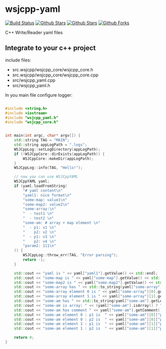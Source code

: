 # wsjcpp-yaml

[![Build Status](https://api.travis-ci.org/wsjcpp/wsjcpp-yaml.svg?branch=master)](https://travis-ci.org/wsjcpp/wsjcpp-yaml) [![Github Stars](https://img.shields.io/github/stars/wsjcpp/wsjcpp-yaml.svg?label=github%20%E2%98%85)](https://github.com/wsjcpp/wsjcpp-yaml) [![Github Stars](https://img.shields.io/github/contributors/wsjcpp/wsjcpp-yaml.svg)](https://github.com/wsjcpp/wsjcpp-yaml) [![Github Forks](https://img.shields.io/github/forks/wsjcpp/wsjcpp-yaml.svg?label=github%20forks)](https://github.com/wsjcpp/wsjcpp-yaml/network/members)

C++ Write/Reader yaml files


## Integrate to your c++ project

include files:

- src.wsjcpp/wsjcpp_core/wsjcpp_core.h
- src.wsjcpp/wsjcpp_core/wsjcpp_core.cpp
- src/wsjcpp_yaml.cpp
- src/wsjcpp_yaml.h

In you main file configure logger:

```cpp

#include <string.h>
#include <iostream>
#include "wsjcpp_yaml.h"
#include "wsjcpp_core.h"


int main(int argc, char* argv[]) {
    std::string TAG = "MAIN";
    std::string appLogPath = ".logs";
    WSJCppLog::setLogDirectory(appLogPath);
    if (!WSJCppCore::dirExists(appLogPath)) {
        WSJCppCore::makeDir(appLogPath);
    }
    WSJCppLog::info(TAG, "Hello!");

    // now you can use WSJCppYAML
    WSJCppYAML yaml;
    if (yaml.loadFromString(
        "# yaml content\n"
        "yaml1: nice format\n"
        "some-map: value1\n"
        "some-map2: value2\n"
        "some-array:\n"
        "  - test1 \n"
        "  - test2 \n"
        "some-am: # array + map element \n"
        "  - p1: v1 \n"
        "    p2: v2 \n"
        "  - p1: v3 \n"
        "    p2: v4 \n"
        "param2: 111\n"
    )) {
        WSJCppLog::throw_err(TAG, "Error parsing");
        return -1;
    }

    std::cout << "yaml is " << yaml["yaml1"].getValue() << std::endl;
    std::cout << "some-map is " << yaml["some-map"].getValue() << std::endl;
    std::cout << "some-map2 is " << yaml["some-map2"].getValue() << std::endl;
    std::cout << "some-array has " << std::to_string(yaml["some-array"].getLength()) << std::endl;
    std::cout << "some-array element 0 is " << yaml["some-array"][0].getValue() << std::endl;
    std::cout << "some-array element 1 is " << yaml["some-array"][1].getValue() << std::endl;
    std::cout << "some-am has " << std::to_string(yaml["some-am"].getLength()) << std::endl;
    std::cout << "some-am is array: " << (yaml["some-am"].isArray() ? "yes" : "no") << std::endl;
    std::cout << "some-am has comment " << yaml["some-am"].getComment() << std::endl;
    std::cout << "some-am element 0 : p1 is  " << yaml["some-am"][0]["p1"].getValue() << std::endl;
    std::cout << "some-am element 0 : p2 is  " << yaml["some-am"][0]["p2"].getValue() << std::endl;
    std::cout << "some-am element 1 : p1 is  " << yaml["some-am"][1]["p1"].getValue() << std::endl;
    std::cout << "some-am element 1 : p2 is  " << yaml["some-am"][1]["p2"].getValue() << std::endl;

    return 0;
}

```
